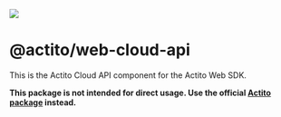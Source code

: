 [<img src="https://raw.githubusercontent.com/actito/actito-sdk-web/main/.assets/logo.png"/>](https://actito.com)

# @actito/web-cloud-api

This is the Actito Cloud API component for the Actito Web SDK.

**This package is not intended for direct usage. Use the official [Actito package](https://www.npmjs.com/package/actito-web) instead.**
